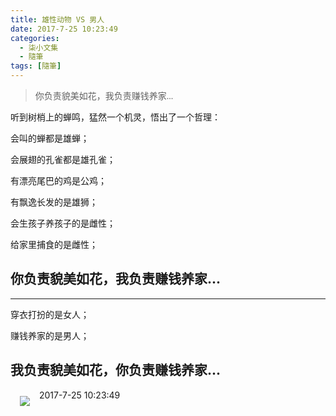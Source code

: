 ```yaml
---
title: 雄性动物 VS 男人
date: 2017-7-25 10:23:49
categories:
  - 柒小文集
  - 隨筆
tags: [隨筆]
---
```


> <font face="黑体">你负责貌美如花，我负责赚钱养家...</font>


<!-- more -->


听到树梢上的蝉鸣，猛然一个机灵，悟出了一个哲理：

会叫的蝉都是雄蝉；

会展翅的孔雀都是雄孔雀；

有漂亮尾巴的鸡是公鸡；

有飘逸长发的是雄狮；

会生孩子养孩子的是雌性；

给家里捕食的是雌性；

## 你负责貌美如花，我负责赚钱养家...

---

穿衣打扮的是女人；

赚钱养家的是男人；

## 我负责貌美如花，你负责赚钱养家...

<img src="/imgs/1501058144593.png" style="float:left;padding: 5px 5px 5px 5px; margin: 5px 10px 5px 10px;">

2017-7-25 10:23:49